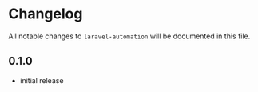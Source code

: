 # Changelog

All notable changes to `laravel-automation` will be documented in this file.

## 0.1.0

- initial release
